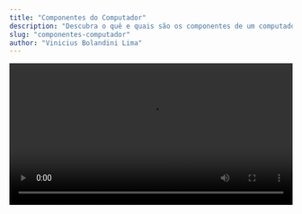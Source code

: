 ```yaml
---
title: "Componentes do Computador"
description: "Descubra o quê e quais são os componentes de um computador"
slug: "componentes-computador"
author: "Vinicius Bolandini Lima"
---
```

<video controls width="100%">
    <source src="/componentes.mp4" type="video/mp4" />
    Your browser does not support the video tag.
</video>
